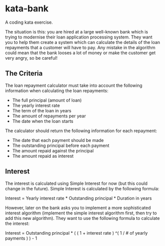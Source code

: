 kata-bank
=========

A coding kata exercise.

The situation is this: you are hired at a large well-known bank which is trying to modernise
their loan application processing system.  They want you to help them create a system which
can calculate the details of the loan repayments that a customer will have to pay.  Any
mistake in the algorithm could mean that the bank looses a lot of money or make the customer
get very angry, so be careful!

The Criteria
------------

The loan repayment calculator must take into account the following information when
calculating the loan repayments:
* The full principal (amount of loan)
* The yearly interest rate
* The term of the loan in years
* The amount of repayments per year
* The date when the loan starts

The calculator should return the following information for each repayment:
* The date that each payment should be made
* The outstanding principal before each payment
* The amount repaid against the principal
* The amount repaid as interest

Interest
--------

The interest is calculated using Simple Interest for now (but this could change in the future).
Simple Interest is calculated by the following formula:

Interest = Yearly interest rate * Outstanding principal * Duration in years

However, later on the bank asks you to implement a more sophisticated interest algorithm
(implement the simple interest algorithm first, then try to add this new algorithm).  They want
to use the following formula to calculate the interest:

Interest = Outstanding principal * ( ( 1 + interest rate ) ^( 1 / # of yearly payments ) ) - 1